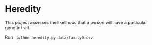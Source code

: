 # Heredity
<p> This project assesses the likelihood that a person will have a particular genetic trait.</p>
<p> Run <code> python heredity.py data/family0.csv </code> </p>
